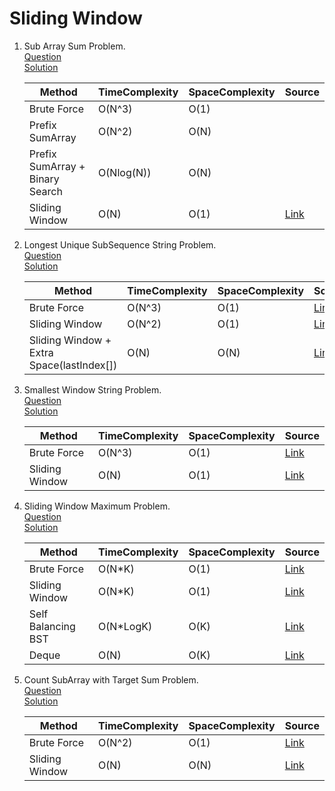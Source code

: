# Sliding Window
1. Sub Array Sum Problem.
   <br /> [Question](/3.%20Sliding%20Window/docs/1.SlidingWindow-Question1.jpg)
   <br /> [Solution](/3.%20Sliding%20Window/1.question1-solution.cpp)
   <br />

   | Method | TimeComplexity | SpaceComplexity | Source |
      |---|---|---|---|
   | Brute Force  | O(N^3) | O(1) |
   | Prefix SumArray | O(N^2)  | O(N) |
   | Prefix SumArray + Binary Search | O(Nlog(N))  | O(N) |
   | Sliding Window | O(N) | O(1) | [Link](/3.%20Sliding%20Window/1.question1-solution.cpp) |

2. Longest Unique SubSequence String Problem.
   <br /> [Question](/3.%20Sliding%20Window/docs/2.SlidingWindow-Question2.jpg)
   <br /> [Solution](/3.%20Sliding%20Window/2.question2-solution.cpp)
   <br />

   | Method | TimeComplexity | SpaceComplexity | Source | 
      |---|---|---|---|
   | Brute Force  | O(N^3) | O(1) | [Link](https://www.geeksforgeeks.org/length-of-the-longest-substring-without-repeating-characters/) |
   | Sliding Window | O(N^2) | O(1) | [Link](https://www.geeksforgeeks.org/length-of-the-longest-substring-without-repeating-characters/) |
   | Sliding Window + Extra Space(lastIndex[]) | O(N)  | O(N) | [Link](/3.%20Sliding%20Window/2.question2-solution.cpp) |

3. Smallest Window String Problem.
   <br /> [Question](/3.%20Sliding%20Window/docs/3.SlidingWindow-Question3.jpg)
   <br /> [Solution](/3.%20Sliding%20Window/3.question3-solution.cpp)
   <br />

   | Method | TimeComplexity | SpaceComplexity | Source | 
      |---|---|---|---|
   | Brute Force | O(N^3) | O(1) | [Link](https://www.geeksforgeeks.org/find-the-smallest-window-in-a-string-containing-all-characters-of-another-string/) |
   | Sliding Window | O(N) | O(1) | [Link](/3.%20Sliding%20Window/3.question3-solution.cpp) |

4. Sliding Window Maximum Problem.
   <br /> [Question](/3.%20Sliding%20Window/docs/4.SlidingWindow-Question4.jpg)
   <br /> [Solution](/3.%20Sliding%20Window/4.question4-solution.cpp)
   <br />

   | Method | TimeComplexity | SpaceComplexity | Source | 
      |---|---|---|---|
   | Brute Force | O(N*K) | O(1) | [Link](https://www.geeksforgeeks.org/sliding-window-maximum-maximum-of-all-subarrays-of-size-k/) |
   | Sliding Window | O(N*K) | O(1) | [Link](/3.%20Sliding%20Window/4.question4-solution.cpp) |
   | Self Balancing BST | O(N*LogK)  | O(K) | [Link](https://www.geeksforgeeks.org/sliding-window-maximum-maximum-of-all-subarrays-of-size-k/) |
   | Deque| O(N)  | O(K) | [Link](https://www.geeksforgeeks.org/sliding-window-maximum-maximum-of-all-subarrays-of-size-k/) |

5. Count SubArray with Target Sum Problem.
   <br /> [Question](/3.%20Sliding%20Window/docs/5.SlidingWindow-Question5.jpg)
   <br /> [Solution](/3.%20Sliding%20Window/5.question5-solution.cpp)
   <br />

   | Method | TimeComplexity | SpaceComplexity | Source | 
   |---|---|---|---|
   | Brute Force | O(N^2) | O(1) | [Link](https://www.geeksforgeeks.org/number-subarrays-sum-exactly-equal-k/) |
   | Sliding Window | O(N) | O(N) | [Link](/3.%20Sliding%20Window/5.question5-solution.cpp) |
